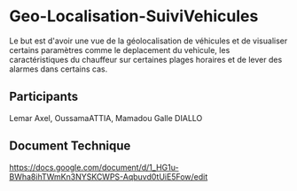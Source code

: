 # Geo-Localisation-SuiviVehicules
Le but est d'avoir une vue de la géolocalisation de véhicules et de 
visualiser certains paramètres comme le deplacement du vehicule, les 
caractéristiques du chauffeur sur certaines plages horaires et de lever des 
alarmes dans certains cas.

## Participants
Lemar Axel,
OussamaATTIA,
Mamadou Galle DIALLO

## Document Technique
https://docs.google.com/document/d/1_HG1u-BWha8ihTWmKn3NYSKCWPS-Aqbuvd0tUiE5Fow/edit
